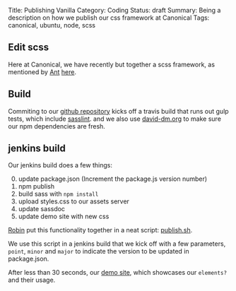 Title: Publishing Vanilla
Category: Coding
Status: draft
Summary: Being a description on how we publish our css framework at Canonical
Tags: canonical, ubuntu, node, scss


## Edit scss
Here at Canonical, we have recently but together a scss framework, as mentioned by [Ant](http://design.canonical.com/author/ya-bo-ng/) [here](http://design.canonical.com/2015/06/introducing-vanilla/).

## Build
Commiting to our [github repository](https://github.com/ubuntudesign/vanilla-framework) kicks off a travis build that runs out gulp tests, which include [sasslint](https://github.com/brigade/scss-lint/).
and we also use [david-dm.org](https://david-dm.org/ubuntudesign/vanilla-framework#info=devDependencies) to make sure our npm dependencies are fresh.

## jenkins build
Our jenkins build does a few things:

0. update package.json (Increment the package.js version number)
0. npm publish
0. build sass with `npm install`
0. upload styles.css to our assets server
0. update sassdoc
0. update demo site with new css


[Robin](http://design.canonical.com/author/nottrobin/) put this functionality together in a neat script: [publish.sh](https://github.com/ubuntudesign/vanilla-builder/blob/master/publish.sh).

We use this script in a jenkins build that we kick off with a few parameters, `point`, `minor` and `major` to indicate the version to be updated in package.json.

After less than 30 seconds, our [demo site](http://ubuntudesign.github.io/vanilla-framework/demo/), which showcases our `elements?` and their usage.
